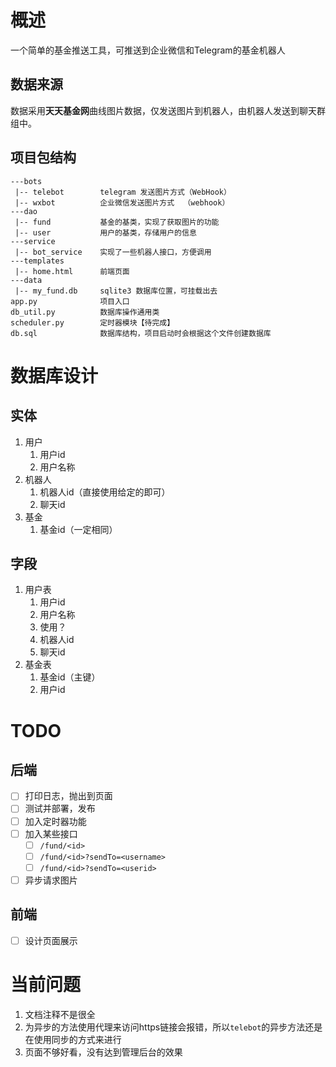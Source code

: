 # 概述
一个简单的基金推送工具，可推送到企业微信和Telegram的基金机器人

## 数据来源
数据采用**天天基金网**曲线图片数据，仅发送图片到机器人，由机器人发送到聊天群组中。

## 项目包结构
```
---bots
 |-- telebot        telegram 发送图片方式（WebHook）
 |-- wxbot          企业微信发送图片方式  （webhook）
---dao
 |-- fund           基金的基类，实现了获取图片的功能
 |-- user           用户的基类，存储用户的信息
---service
 |-- bot_service    实现了一些机器人接口，方便调用
---templates
 |-- home.html      前端页面
---data
 |-- my_fund.db     sqlite3 数据库位置，可挂载出去
app.py              项目入口
db_util.py          数据库操作通用类
scheduler.py        定时器模块【待完成】
db.sql              数据库结构，项目启动时会根据这个文件创建数据库
```

# 数据库设计
## 实体
1. 用户
   1. 用户id
   2. 用户名称
2. 机器人
   1. 机器人id（直接使用给定的即可）
   2. 聊天id
3. 基金
   1. 基金id（一定相同）

## 字段
1. 用户表
   1. 用户id
   2. 用户名称
   3. 使用？
   4. 机器人id
   5. 聊天id
2. 基金表
   1. 基金id（主键）
   2. 用户id

# TODO
## 后端
- [ ] 打印日志，抛出到页面
- [ ] 测试并部署，发布
- [ ] 加入定时器功能
- [ ] 加入某些接口
  - [ ] `/fund/<id>`
  - [ ] `/fund/<id>?sendTo=<username>`
  - [ ] `/fund/<id>?sendTo=<userid>`
- [ ] 异步请求图片

## 前端
- [ ] 设计页面展示

# 当前问题
1. 文档注释不是很全
2. 为异步的方法使用代理来访问https链接会报错，所以`telebot`的异步方法还是在使用同步的方式来进行
3. 页面不够好看，没有达到管理后台的效果

